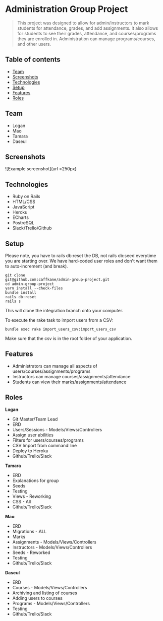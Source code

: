# Administration Group Project
> This project was designed to allow for admin/instructors to mark students for attendance, grades, and add assignments.
It also allows for students to see their grades, attendance, and courses/programs they are enrolled in. Administration can manage programs/courses, and other users.

## Table of contents
* [Team](#team)
* [Screenshots](#screenshots)
* [Technologies](#technologies)
* [Setup](#setup)
* [Features](#features)
* [Roles](#roles)

## Team
* Logan
* Mao
* Tamara
* Daseul

## Screenshots
![Example screenshot](url =250px)

## Technologies
* Ruby on Rails
* HTML/CSS
* JavaScript
* Heroku
* ECharts
* PostreSQL
* Slack/Trello/Github

## Setup
Please note, you have to rails db:reset the DB, not rails db:seed everytime you are starting over. We have hard-coded user roles and don't want them to auto-increment (and break).

```
git clone 
git@github.com:caffkane/admin-group-project.git
cd admin-group-project
yarn install --check-files
bundle install
rails db:reset
rails s
```
This will clone the integration branch onto your computer.

To execute the rake task to import users from a CSV:
```
bundle exec rake import_users_csv:import_users_csv
```
Make sure that the csv is in the root folder of your application.

## Features
* Administrators can manage all aspects of users/courses/assignments/programs
* Instructors can manage courses/assignments/attendance
* Students can view their marks/assignments/attendance

## Roles
**Logan**
* Git Master/Team Lead
* ERD
* Users/Sessions - Models/Views/Controllers 
* Assign user abilities
* Filters for users/courses/programs
* CSV Import from command line
* Deploy to Heroku
* Github/Trello/Slack

**Tamara**
* ERD
* Explanations for group
* Seeds
* Testing
* Views - Reworking
* CSS - All
* Github/Trello/Slack

**Mao**
* ERD
* Migrations - ALL
* Marks
* Assignments - Models/Views/Controllers
* Instructors - Models/Views/Controllers
* Seeds - Reworked
* Testing
* Github/Trello/Slack

**Daseul**
* ERD
* Courses - Models/Views/Controllers 
* Archiving and listing of courses
* Adding users to courses 
* Programs - Models/Views/Controllers
* Testing
* Github/Trello/Slack	
